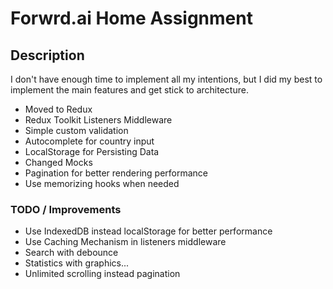 # Forwrd.ai Home Assignment

## Description

I don't have enough time to implement all my intentions, but I did my best to implement the main features and 
get stick to architecture.


- Moved to Redux
- Redux Toolkit Listeners Middleware
- Simple custom validation
- Autocomplete for country input
- LocalStorage for Persisting Data
- Changed Mocks
- Pagination for better rendering performance
- Use memorizing hooks when needed

### TODO / Improvements
- Use IndexedDB instead localStorage for better performance
- Use Caching Mechanism in listeners middleware
- Search with debounce
- Statistics with graphics...
- Unlimited scrolling instead pagination
